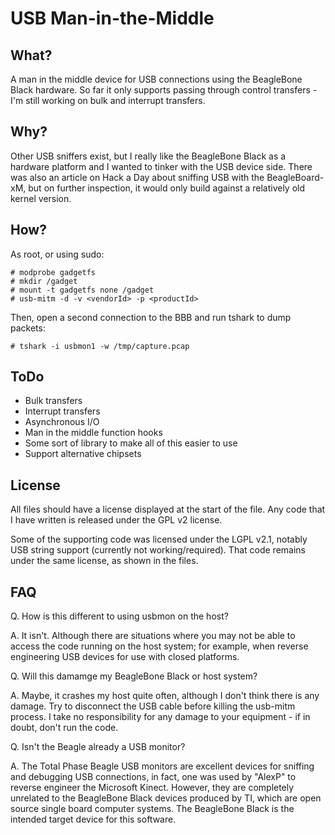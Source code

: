 USB Man-in-the-Middle
=====================

What?
-----
A man in the middle device for USB connections using the BeagleBone Black
hardware.  So far it only supports passing through control transfers - I'm still
working on bulk and interrupt transfers.

Why?
----
Other USB sniffers exist, but I really like the BeagleBone Black as a hardware
platform and I wanted to tinker with the USB device side.  There was also an
article on Hack a Day about sniffing USB with the BeagleBoard-xM, but on further
inspection, it would only build against a relatively old kernel version.

How?
----
As root, or using sudo:

    # modprobe gadgetfs
    # mkdir /gadget
    # mount -t gadgetfs none /gadget
    # usb-mitm -d -v <vendorId> -p <productId>

Then, open a second connection to the BBB and run tshark to dump packets:

    # tshark -i usbmon1 -w /tmp/capture.pcap

ToDo
----
 * Bulk transfers
 * Interrupt transfers
 * Asynchronous I/O
 * Man in the middle function hooks
 * Some sort of library to make all of this easier to use
 * Support alternative chipsets

License
-------
All files should have a license displayed at the start of the file.  Any code
that I have written is released under the GPL v2 license.

Some of the supporting code was licensed under the LGPL v2.1, notably USB
string support (currently not working/required).  That code remains under the
same license, as shown in the files.

FAQ
---
Q. How is this different to using usbmon on the host?

A. It isn't.  Although there are situations where you may not be able to access
the code running on the host system; for example, when reverse engineering USB
devices for use with closed platforms.

Q. Will this damamge my BeagleBone Black or host system?

A. Maybe, it crashes my host quite often, although I don't think there is any
damage.  Try to disconnect the USB cable before killing the usb-mitm process.  I
take no responsibility for any damage to your equipment - if in doubt, don't run
the code.

Q. Isn't the Beagle already a USB monitor?

A. The Total Phase Beagle USB monitors are excellent devices for sniffing and
debugging USB connections, in fact, one was used by "AlexP" to reverse engineer
the Microsoft Kinect.  However, they are completely unrelated to the BeagleBone
Black devices produced by TI, which are open source single board computer
systems.  The BeagleBone Black is the intended target device for this software.
